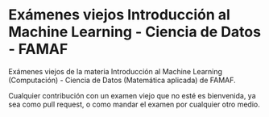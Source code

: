 # Exámenes viejos Introducción al Machine Learning - Ciencia de Datos - FAMAF

Exámenes viejos de la materia Introducción al Machine Learning (Computación) - Ciencia de Datos (Matemática aplicada) de FAMAF.

Cualquier contribución con un examen viejo que no esté es bienvenida, ya sea como pull request, o como mandar el examen por cualquier otro medio.


